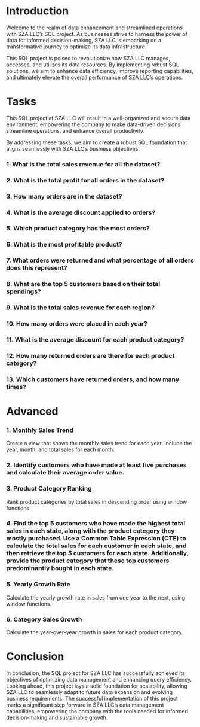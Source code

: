 # Introduction

Welcome to the realm of data enhancement and streamlined operations with SZA LLC’s SQL project. As businesses strive to harness the power of data for informed decision-making, SZA LLC is embarking on a transformative journey to optimize its data infrastructure.

This SQL project is poised to revolutionize how SZA LLC manages, accesses, and utilizes its data resources. By implementing robust SQL solutions, we aim to enhance data efficiency, improve reporting capabilities, and ultimately elevate the overall performance of SZA LLC’s operations.

# Tasks

This SQL project at SZA LLC will result in a well-organized and secure data environment, empowering the company to make data-driven decisions, streamline operations, and enhance overall productivity.

By addressing these tasks, we aim to create a robust SQL foundation that aligns seamlessly with SZA LLC’s business objectives.

### 1. What is the total sales revenue for all the dataset?

### 2. What is the total profit for all orders in the dataset?

### 3. How many orders are in the dataset?

### 4. What is the average discount applied to orders?

### 5. Which product category has the most orders?

### 6. What is the most profitable product?

### 7. What orders were returned and what percentage of all orders does this represent?

### 8. What are the top 5 customers based on their total spendings?

### 9. What is the total sales revenue for each region?

### 10. How many orders were placed in each year?

### 11. What is the average discount for each product category?

### 12. How many returned orders are there for each product category?

### 13. Which customers have returned orders, and how many times?

# Advanced

### 1. Monthly Sales Trend
Create a view that shows the monthly sales trend for each year. Include the year, month, and total sales for each month.

### 2. Identify customers who have made at least five purchases and calculate their average order value.

### 3. Product Category Ranking
Rank product categories by total sales in descending order using window functions.

### 4. Find the top 5 customers who have made the highest total sales in each state, along with the product category they mostly purchased. Use a Common Table Expression (CTE) to calculate the total sales for each customer in each state, and then retrieve the top 5 customers for each state. Additionally, provide the product category that these top customers predominantly bought in each state.

### 5. Yearly Growth Rate
Calculate the yearly growth rate in sales from one year to the next, using window functions.

### 6. Category Sales Growth
Calculate the year-over-year growth in sales for each product category.

# Conclusion

In conclusion, the SQL project for SZA LLC has successfully achieved its objectives of optimizing data management and enhancing query efficiency. Looking ahead, this project lays a solid foundation for scalability, allowing SZA LLC to seamlessly adapt to future data expansion and evolving business requirements. The successful implementation of this project marks a significant step forward in SZA LLC’s data management capabilities, empowering the company with the tools needed for informed decision-making and sustainable growth.
